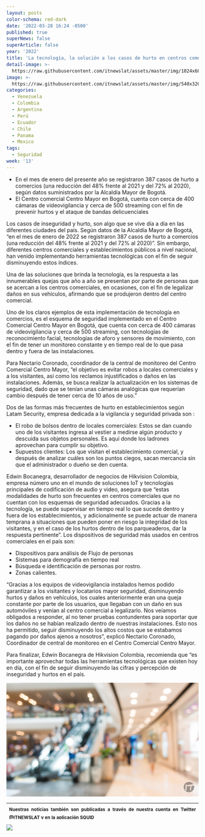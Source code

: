 ```yaml
---
layout: posts
color-schema: red-dark
date: '2022-03-28 16:24 -0500'
published: true
superNews: false
superArticle: false
year: '2022'
title: 'La tecnología, la solución a los casos de hurto en centros comerciales'
detail-image: >-
  https://raw.githubusercontent.com/itnewslat/assets/master/img/1024x680/mall-g.jpg
image: >-
  https://raw.githubusercontent.com/itnewslat/assets/master/img/540x320/mall-p.jpg
categories:
  - Venezuela
  - Colombia
  - Argentina
  - Perú
  - Ecuador
  - Chile
  - Panama
  - Mexico
tags:
  - Seguridad
week: '13'
---
```

- En el mes de enero del presente año se registraron 387 casos de hurto a comercios (una reducción del 48% frente al 2021 y del 72% al 2020),  según datos suministrados por la Alcaldía Mayor de Bogotá. 
- El Centro comercial Centro Mayor en Bogotá, cuenta con cerca de 400 cámaras de videovigilancia y cerca de 500 streaming con el fin de prevenir hurtos y el ataque de bandas delicuenciales

Los casos de inseguridad y hurto, son algo que se vive día a día en las diferentes ciudades del país. Según datos de la Alcaldía Mayor de Bogotá, “en el mes de enero de 2022 se registraron 387 casos de hurto a comercios (una reducción del 48% frente al 2021 y del 72% al 2020)”. Sin embargo, diferentes centros comerciales y establecimientos públicos a nivel nacional, han venido implementando herramientas tecnológicas con el fin de seguir disminuyendo estos índices. 

Una de las soluciones que brinda la tecnología, es la respuesta a las innumerables quejas que año a año se presentan por parte de personas que se acercan a los centros comerciales, en ocasiones, con el fin de legalizar daños en sus vehículos, afirmando que se produjeron dentro del centro comercial.

Uno de los claros ejemplos de esta implementación de tecnología en comercios, es el esquema de seguridad implementado en el Centro Comercial Centro Mayor en Bogotá, que  cuenta con cerca de 400 cámaras de videovigilancia y cerca de 500 streaming, con tecnologías de reconocimiento facial, tecnologías de aforo y sensores de movimiento, con el fin de tener un monitoreo constante y en tiempo real de lo que pasa dentro y fuera de las instalaciones.

Para Nectario Coronado, coordinador de la central de monitoreo del Centro Comercial Centro Mayor, “el objetivo es evitar robos a locales comerciales y a los visitantes, así como los reclamos injustificados o daños en las instalaciones. Además, se busca realizar la actualización en los sistemas de seguridad, dado que se tenían unas cámaras analógicas que requerían cambio después de tener cerca de 10 años de uso.”

Dos de las formas más frecuentes de hurto en establecimientos según Latam Security, empresa dedicada a la vigilancia y seguridad privada son :  

- El robo de bolsos dentro de locales comerciales: Estos se dan cuando uno de los visitantes ingresa al vestier a medirse algún producto y descuida sus objetos personales. Es aquí donde los ladrones aprovechan para cumplir su objetivo.
- Supuestos clientes: Los que visitan el establecimiento comercial, y después de analizar cuáles son los puntos ciegos, sacan mercancia sin que el administrador o dueño se den cuenta.

Edwin Bocanegra, desarrollador de negocios de Hikvision Colombia, empresa número uno en el mundo de soluciones IoT y tecnologías principales de codificación de audio y video, asegura que “estas modalidades de hurto son frecuentes en centros comerciales que no cuentan con los esquemas de seguridad adecuados. Gracias a la tecnología, se puede supervisar en tiempo real lo que sucede dentro y fuera de los establecimientos, y adicionalmente se puede actuar de manera temprana a situaciones que pueden poner en riesgo la integridad de los visitantes, y en el caso de los hurtos dentro de los parqueaderos, dar la respuesta pertinente”.
Los dispositivos de seguridad más usados en centros comerciales en el país son: 
- Dispositivos para análisis de Flujo de personas
- Sistemas para demografía en tiempo real
- Búsqueda e identificación de personas por rostro.
- Zonas calientes.


“Gracias a los equipos de videovigilancia instalados hemos podido garantizar a los visitantes y locatarios mayor seguridad, disminuyendo hurtos y daños en vehículos, los cuales anteriormente eran una queja constante por parte de los usuarios, que llegaban con un daño en sus automóviles y venían al centro comercial a legalizarlo. Nos veíamos obligados a responder, al no tener pruebas contundentes para soportar que los daños no se habían realizado dentro de nuestras instalaciones. Esto nos ha permitido, seguir disminuyendo  los altos costos que se estabamos pagando por daños ajenos a nosotros”, explicó Nectario Coronado, Coordinador de central de monitoreo en el Centro Comercial Centro Mayor.

Para finalizar, Edwin Bocanegra de Hikvision Colombia, recomienda que “es importante aprovechar todas las herramientas tecnológicas que existen hoy en día, con el fin de seguir disminuyendo las cifras y percepción de inseguridad y hurtos en el país.

![](https://raw.githubusercontent.com/itnewslat/assets/master/img/540x320/mall-p.jpg)

<table style="height: 42px;" width="569">
<tbody>
<tr>
<td style="text-align: justify;"><sub><strong>Nuestras noticias también son publicadas a través de nuestra cuenta en Twitter <a href="https://twitter.com/itnewslat?lang=es">@ITNEWSLAT</a> y en la aplicación <a href="https://squidapp.co/en/">SQUID</a></strong></sub></td>
</tr>
</tbody>
</table>

<img src="https://tracker.metricool.com/c3po.jpg?hash=56f88a41e39ab42c063cc51676587a04"/>